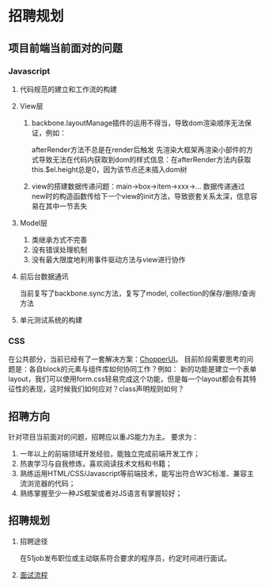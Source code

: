 # 招聘规划

## 项目前端当前面对的问题

### Javascript

1. 代码规范的建立和工作流的构建
2. View层

    1. backbone.layoutManage插件的运用不得当，导致dom渲染顺序无法保证，例如：

        afterRender方法不总是在render后触发
        先渲染大框架再渲染小部件的方式导致无法在代码内获取到dom的样式信息：在afterRender方法内获取this.$el.height总是0，因为该节点还未插入dom树

    2. view的搭建数据传递问题：main->box->item->xxx->... 数据传递通过new时的构造函数传给下一个view的init方法，导致嵌套关系太深，信息容易在其中一节丢失

3. Model层

    1. 类继承方式不完善
    2. 没有错误处理机制
    3. 没有最大限度地利用事件驱动方法与view进行协作
 
4. 前后台数据通讯

    当前复写了backbone.sync方法，复写了model, collection的保存/删除/查询方法

5. 单元测试系统的构建

### CSS

在公共部分，当前已经有了一套解决方案：[ChopperUI](https://github.com/chopper-UI)。
目前阶段需要思考的问题是：各自block的元素与组件库如何协同工作？例如：
新的功能是建立一个表单layout，我们可以使用form.css轻易完成这个功能，但是每一个layout都会有其特征性的表现，这时候我们如何应对？class声明规则如何？

## 招聘方向

针对项目当前面对的问题，招聘应以重JS能力为主。
要求为：

1. 一年以上的前端领域开发经验，能独立完成前端开发工作；
2. 热衷学习与自我修炼，喜欢阅读技术文档和书籍；
3. 熟练运用HTML/CSS/Javascript等前端技术，能写出符合W3C标准、兼容主流浏览器的代码；
4. 熟练掌握至少一种JS框架或者对JS语言有掌握较好；

## 招聘规划

1. 招聘途径

    在51job发布职位或主动联系符合要求的程序员，约定时间进行面试。

2. [面试流程]()

